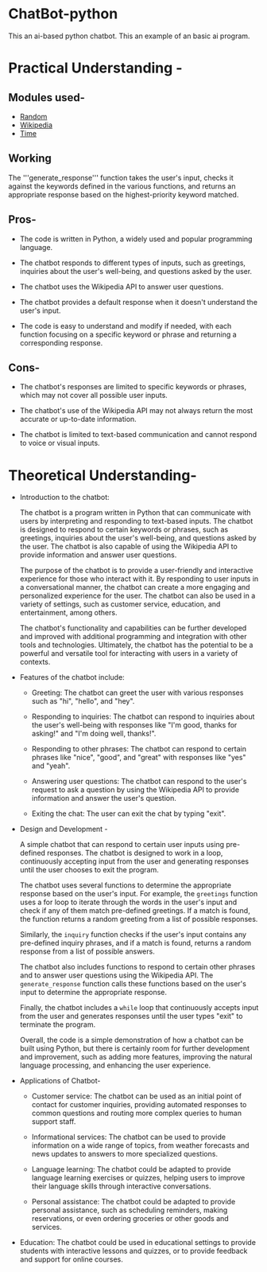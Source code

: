 # ChatBot-python
This an ai-based python chatbot. This an example of an basic ai program.

# Practical Understanding -
## Modules used- 
 - [Random](https://docs.python.org/3/library/random.html)
 - [Wikipedia](https://pypi.org/project/wikipedia/)
 - [Time](https://docs.python.org/3/library/time.html)
 
 ## Working 
 The '''generate_response''' function takes the user's input, checks it against the keywords defined in the various functions, and returns an appropriate response based on the highest-priority keyword matched.
 
 ## Pros-
- The code is written in Python, a widely used and popular programming language.
* The chatbot responds to different types of inputs, such as greetings, inquiries about the user's well-being, and questions asked by the user.
+ The chatbot uses the Wikipedia API to answer user questions.
- The chatbot provides a default response when it doesn't understand the user's input.
* The code is easy to understand and modify if needed, with each function focusing on a specific keyword or phrase and returning a corresponding response.
## Cons-
- The chatbot's responses are limited to specific keywords or phrases, which may not cover all possible user inputs.
* The chatbot's use of the Wikipedia API may not always return the most accurate or up-to-date information.
+ The chatbot is limited to text-based communication and cannot respond to voice or visual inputs.

# Theoretical Understanding- 
+ Introduction to the chatbot:

  The chatbot is a program written in Python that can communicate with users by interpreting and responding to text-based inputs. The chatbot is designed to respond to certain keywords or phrases, such as greetings, inquiries about the user's well-being, and questions asked by the user. The chatbot is also capable of using the Wikipedia API to provide information and answer user questions.

  The purpose of the chatbot is to provide a user-friendly and interactive experience for those who interact with it. By responding to user inputs in a conversational manner, the chatbot can create a more engaging and personalized experience for the user. The chatbot can also be used in a variety of settings, such as customer service, education, and entertainment, among others.

  The chatbot's functionality and capabilities can be further developed and improved with additional programming and integration with other tools and technologies. Ultimately, the chatbot has the potential to be a powerful and versatile tool for interacting with users in a variety of contexts.

* Features of the chatbot include:

  - Greeting: The chatbot can greet the user with various responses such as "hi", "hello", and "hey".

  - Responding to inquiries: The chatbot can respond to inquiries about the user's well-being with responses like "I'm good, thanks for asking!" and "I'm doing well, thanks!".

  - Responding to other phrases: The chatbot can respond to certain phrases like "nice", "good", and "great" with responses like "yes" and "yeah".

  - Answering user questions: The chatbot can respond to the user's request to ask a question by using the Wikipedia API to provide information and answer the user's question.

  - Exiting the chat: The user can exit the chat by typing "exit".
+ Design and Development - 

  A simple chatbot that can respond to certain user inputs using pre-defined responses. The chatbot is designed to work in a loop, continuously accepting input from the user and generating responses until the user chooses to exit the program.

  The chatbot uses several functions to determine the appropriate response based on the user's input. For example, the `greetings` function uses a for loop to iterate through the words in the user's input and check if any of them match pre-defined greetings. If a match is found, the function returns a random greeting from a list of possible responses.

  Similarly, the `inquiry` function checks if the user's input contains any pre-defined inquiry phrases, and if a match is found, returns a random response from a list of possible answers.

  The chatbot also includes functions to respond to certain other phrases and to answer user questions using the Wikipedia API. The `generate_response` function calls these functions based on the user's input to determine the appropriate response.

  Finally, the chatbot includes a `while` loop that continuously accepts input from the user and generates responses until the user types "exit" to terminate the program.

  Overall, the code is a simple demonstration of how a chatbot can be built using Python, but there is certainly room for further development and improvement, such as adding more features, improving the natural language processing, and enhancing the user experience.

+ Applications of Chatbot-

  - Customer service: The chatbot can be used as an initial point of contact for customer inquiries, providing automated responses to common questions and routing more complex queries to human support staff.

  - Informational services: The chatbot can be used to provide information on a wide range of topics, from weather forecasts and news updates to answers to more specialized questions.

  - Language learning: The chatbot could be adapted to provide language learning exercises or quizzes, helping users to improve their language skills through interactive conversations.

  - Personal assistance: The chatbot could be adapted to provide personal assistance, such as scheduling reminders, making reservations, or even ordering groceries or other goods and services.

 - Education: The chatbot could be used in educational settings to provide students with interactive lessons and quizzes, or to provide feedback and support for online courses.
